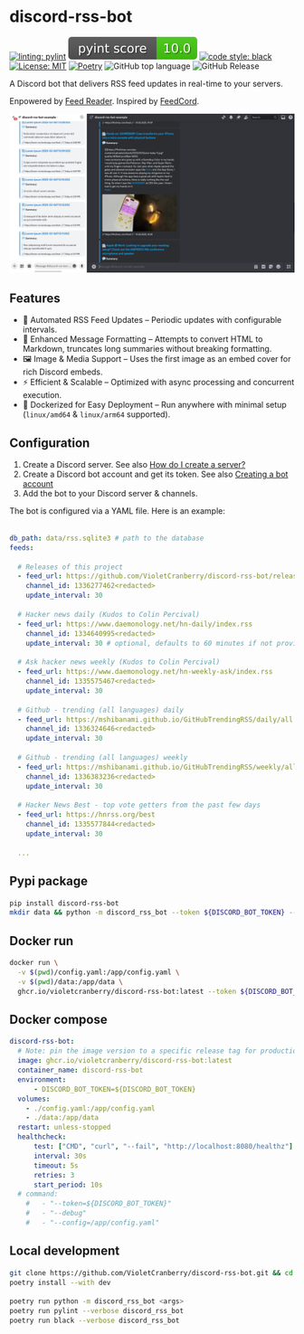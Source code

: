 # discord-rss-bot

[![linting: pylint](https://img.shields.io/badge/linting-pylint-yellowgreen)](https://github.com/pylint-dev/pylint)
[![pylint score](./.github/badges/pylint.svg)](./.github/badges/pylint.svg)
[![code style: black](https://img.shields.io/badge/code%20style-black-000000.svg)](https://github.com/psf/black)
[![License: MIT](https://img.shields.io/badge/License-MIT-yellow.svg)](https://opensource.org/licenses/MIT)
[![Poetry](https://img.shields.io/endpoint?url=https://python-poetry.org/badge/v0.json)](https://python-poetry.org/)
![GitHub top language](https://img.shields.io/github/languages/top/violetcranberry/discord-rss-bot)
![GitHub Release](https://img.shields.io/github/v/release/violetcranberry/discord-rss-bot)

A Discord bot that delivers RSS feed updates in real-time to your servers.

Enpowered by [Feed Reader](https://github.com/lemon24/reader). Inspired by [FeedCord](https://github.com/Qolors/FeedCord).

![Preview](./.github/images/preview.jpg)

## Features

- 🔄 Automated RSS Feed Updates – Periodic updates with configurable intervals.
- 📜 Enhanced Message Formatting – Attempts to convert HTML to Markdown, truncates long summaries without breaking formatting.
- 🖼️ Image & Media Support – Uses the first image as an embed cover for rich Discord embeds.
- ⚡ Efficient & Scalable – Optimized with async processing and concurrent execution.
- 🐋 Dockerized for Easy Deployment – Run anywhere with minimal setup (`linux/amd64` & `linux/arm64` supported).

## Configuration

1. Create a Discord server. See also [How do I create a server?](https://support.discord.com/hc/en-us/articles/204849977-How-do-I-create-a-server)
2. Create a Discord bot account and get its token. See also [Creating a bot account](https://discordpy.readthedocs.io/en/stable/discord.html)
3. Add the bot to your Discord server & channels.

The bot is configured via a YAML file. Here is an example:

```yaml

db_path: data/rss.sqlite3 # path to the database
feeds:

  # Releases of this project
  - feed_url: https://github.com/VioletCranberry/discord-rss-bot/releases.atom
    channel_id: 1336277462<redacted>
    update_interval: 30

  # Hacker news daily (Kudos to Colin Percival)
  - feed_url: https://www.daemonology.net/hn-daily/index.rss
    channel_id: 1334640995<redacted>
    update_interval: 30 # optional, defaults to 60 minutes if not provided

  # Ask hacker news weekly (Kudos to Colin Percival)
  - feed_url: https://www.daemonology.net/hn-weekly-ask/index.rss
    channel_id: 1335575467<redacted>
    update_interval: 30

  # Github - trending (all languages) daily
  - feed_url: https://mshibanami.github.io/GitHubTrendingRSS/daily/all.xml
    channel_id: 1336324646<redacted>
    update_interval: 30

  # Github - trending (all languages) weekly
  - feed_url: https://mshibanami.github.io/GitHubTrendingRSS/weekly/all.xml
    channel_id: 1336383236<redacted>
    update_interval: 30

  # Hacker News Best - top vote getters from the past few days
  - feed_url: https://hnrss.org/best
    channel_id: 1335577844<redacted>
    update_interval: 30

  ...
```

## Pypi package

```bash
pip install discord-rss-bot
mkdir data && python -m discord_rss_bot --token ${DISCORD_BOT_TOKEN} --config config.yaml
```

## Docker run

```bash
docker run \
  -v $(pwd)/config.yaml:/app/config.yaml \
  -v $(pwd)/data:/app/data \
  ghcr.io/violetcranberry/discord-rss-bot:latest --token ${DISCORD_BOT_TOKEN}
```

## Docker compose

```yaml
discord-rss-bot:
  # Note: pin the image version to a specific release tag for production use
  image: ghcr.io/violetcranberry/discord-rss-bot:latest
  container_name: discord-rss-bot
  environment:
      - DISCORD_BOT_TOKEN=${DISCORD_BOT_TOKEN}
  volumes:
    - ./config.yaml:/app/config.yaml
    - ./data:/app/data
  restart: unless-stopped
  healthcheck:
      test: ["CMD", "curl", "--fail", "http://localhost:8080/healthz"]
      interval: 30s
      timeout: 5s
      retries: 3
      start_period: 10s
  # command:
    #   - "--token=${DISCORD_BOT_TOKEN}"
    #   - "--debug"
    #   - "--config=/app/config.yaml"
```

## Local development

```bash
git clone https://github.com/VioletCranberry/discord-rss-bot.git && cd discord-rss-bot
poetry install --with dev

poetry run python -m discord_rss_bot <args>
poetry run pylint --verbose discord_rss_bot
poetry run black --verbose discord_rss_bot
```
